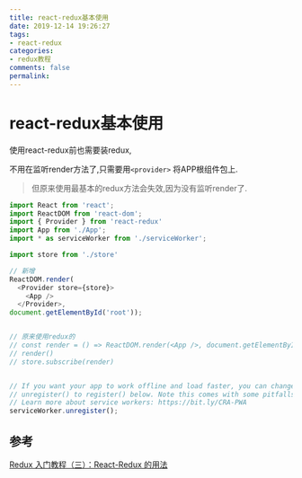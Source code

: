 ```yaml
---
title: react-redux基本使用
date: 2019-12-14 19:26:27
tags:
- react-redux
categories:
- redux教程
comments: false
permalink:
---
```


# react-redux基本使用

使用react-redux前也需要装redux,

不用在监听render方法了,只需要用`<provider>` 将APP根组件包上. 

> 但原来使用最基本的redux方法会失效,因为没有监听render了.

```javascript
import React from 'react';
import ReactDOM from 'react-dom';
import { Provider } from 'react-redux'
import App from './App';
import * as serviceWorker from './serviceWorker';

import store from './store'

// 新增
ReactDOM.render(
  <Provider store={store}>
    <App />
  </Provider>,
document.getElementById('root'));


// 原来使用redux的
// const render = () => ReactDOM.render(<App />, document.getElementById('root'));
// render()
// store.subscribe(render)


// If you want your app to work offline and load faster, you can change
// unregister() to register() below. Note this comes with some pitfalls.
// Learn more about service workers: https://bit.ly/CRA-PWA
serviceWorker.unregister();
```

## 参考

[Redux 入门教程（三）：React-Redux 的用法](http://www.ruanyifeng.com/blog/2016/09/redux_tutorial_part_three_react-redux.html)
